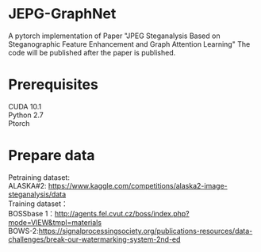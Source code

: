 # JEPG-GraphNet
A pytorch implementation of Paper "JPEG Steganalysis Based on Steganographic Feature Enhancement and Graph Attention Learning"
The code will be published after the paper is published.


# Prerequisites
CUDA 10.1  
Python 2.7  
Ptorch  


# Prepare data  
Petraining dataset:  
ALASKA#2: https://www.kaggle.com/competitions/alaska2-image-steganalysis/data  
Training dataset：  
BOSSbase 1：http://agents.fel.cvut.cz/boss/index.php?mode=VIEW&tmpl=materials  
BOWS-2:https://signalprocessingsociety.org/publications-resources/data-challenges/break-our-watermarking-system-2nd-ed  





